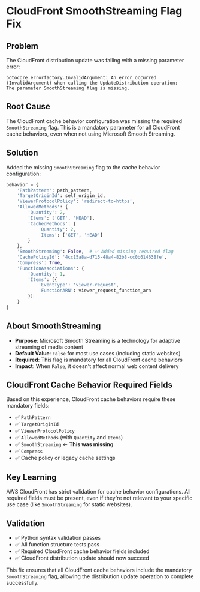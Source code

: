 # CloudFront SmoothStreaming Flag Fix

## Problem
The CloudFront distribution update was failing with a missing parameter error:

```
botocore.errorfactory.InvalidArgument: An error occurred (InvalidArgument) when calling the UpdateDistribution operation: 
The parameter SmoothStreaming flag is missing.
```

## Root Cause
The CloudFront cache behavior configuration was missing the required `SmoothStreaming` flag. This is a mandatory parameter for all CloudFront cache behaviors, even when not using Microsoft Smooth Streaming.

## Solution
Added the missing `SmoothStreaming` flag to the cache behavior configuration:

```python
behavior = {
    'PathPattern': path_pattern,
    'TargetOriginId': self_origin_id,
    'ViewerProtocolPolicy': 'redirect-to-https',
    'AllowedMethods': {
        'Quantity': 2,
        'Items': ['GET', 'HEAD'],
        'CachedMethods': {
            'Quantity': 2,
            'Items': ['GET', 'HEAD']
        }
    },
    'SmoothStreaming': False,  # ✅ Added missing required flag
    'CachePolicyId': '4cc15a8a-d715-48a4-82b8-cc0b614638fe',
    'Compress': True,
    'FunctionAssociations': {
        'Quantity': 1,
        'Items': [{
            'EventType': 'viewer-request',
            'FunctionARN': viewer_request_function_arn
        }]
    }
}
```

## About SmoothStreaming
- **Purpose**: Microsoft Smooth Streaming is a technology for adaptive streaming of media content
- **Default Value**: `False` for most use cases (including static websites)
- **Required**: This flag is mandatory for all CloudFront cache behaviors
- **Impact**: When `False`, it doesn't affect normal web content delivery

## CloudFront Cache Behavior Required Fields
Based on this experience, CloudFront cache behaviors require these mandatory fields:
- ✅ `PathPattern`
- ✅ `TargetOriginId`
- ✅ `ViewerProtocolPolicy`
- ✅ `AllowedMethods` (with `Quantity` and `Items`)
- ✅ `SmoothStreaming` ← **This was missing**
- ✅ `Compress`
- ✅ Cache policy or legacy cache settings

## Key Learning
AWS CloudFront has strict validation for cache behavior configurations. All required fields must be present, even if they're not relevant to your specific use case (like `SmoothStreaming` for static websites).

## Validation
- ✅ Python syntax validation passes
- ✅ All function structure tests pass
- ✅ Required CloudFront cache behavior fields included
- ✅ CloudFront distribution update should now succeed

This fix ensures that all CloudFront cache behaviors include the mandatory `SmoothStreaming` flag, allowing the distribution update operation to complete successfully.
